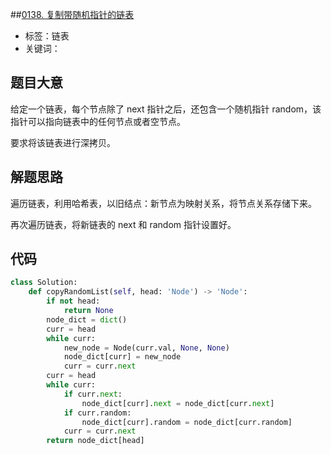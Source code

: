 ##[0138. 复制带随机指针的链表](https://leetcode-cn.com/problems/copy-list-with-random-pointer/)

- 标签：链表
- 关键词：

## 题目大意

给定一个链表，每个节点除了 next 指针之后，还包含一个随机指针 random，该指针可以指向链表中的任何节点或者空节点。

要求将该链表进行深拷贝。

## 解题思路

遍历链表，利用哈希表，以旧结点：新节点为映射关系，将节点关系存储下来。

再次遍历链表，将新链表的 next 和 random 指针设置好。

## 代码

```Python
class Solution:
    def copyRandomList(self, head: 'Node') -> 'Node':
        if not head:
            return None
        node_dict = dict()
        curr = head
        while curr:
            new_node = Node(curr.val, None, None)
            node_dict[curr] = new_node
            curr = curr.next
        curr = head
        while curr:
            if curr.next:
                node_dict[curr].next = node_dict[curr.next]
            if curr.random:
                node_dict[curr].random = node_dict[curr.random]
            curr = curr.next
        return node_dict[head]
```

